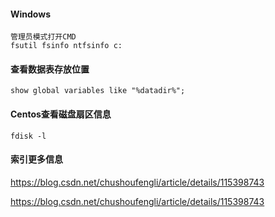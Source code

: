 #### Windows

```
管理员模式打开CMD
fsutil fsinfo ntfsinfo c:

```

#### 查看数据表存放位置

```
show global variables like "%datadir%";
```

#### Centos查看磁盘扇区信息

```
fdisk -l
```

#### 索引更多信息

https://blog.csdn.net/chushoufengli/article/details/115398743

https://blog.csdn.net/chushoufengli/article/details/115398743